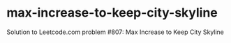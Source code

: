 # max-increase-to-keep-city-skyline
Solution to Leetcode.com problem #807: Max Increase to Keep City Skyline
